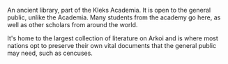 An ancient library, part of the Kleks Academia. It is open to the general public, unlike the Academia. Many students from the academy go here, as well as other scholars from around the world.

It's home to the largest collection of literature on Arkoi and is where most nations opt to preserve their own vital documents that the general public may need, such as cencuses.